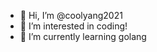 - 👋 Hi, I’m @coolyang2021
- 👀 I’m interested in coding!
- 🌱 I’m currently learning golang

<!---
coolyang2021/coolyang2021 is a ✨ special ✨ repository because its `README.md` (this file) appears on your GitHub profile.
You can click the Preview link to take a look at your changes.
--->
